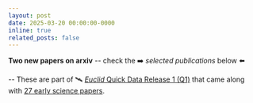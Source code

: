 ```yaml
---
layout: post
date: 2025-03-20 00:00:00-0000
inline: true
related_posts: false
---
```


**Two new papers on arxiv** -- check the :arrow_right: _selected publications_ below :arrow_left:


-- These are part of 🛰️ [*Euclid* Quick Data Release 1 (Q1)](https://www.euclid-ec.org/public/press-releases/euclid-quick-data-release-1/data) that came along with [27 early science papers](https://www.cosmos.esa.int/web/euclid/q1-papers). 